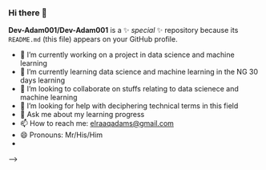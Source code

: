 ### Hi there 👋

**Dev-Adam001/Dev-Adam001** is a ✨ _special_ ✨ repository because its `README.md` (this file) appears on your GitHub profile.

- 🔭 I’m currently working on a project in data science and machine learning
- 🌱 I’m currently learning data science and machine learning in the NG 30 days learning 
- 👯 I’m looking to collaborate on stuffs relating to data scienece and machine learning
- 🤔 I’m looking for help with deciphering technical terms in this field
- 💬 Ask me about my learning progress
- 📫 How to reach me: elraaqadams@gmail.com
- 😄 Pronouns: Mr/His/Him
- 
-->
